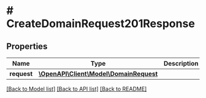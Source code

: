# # CreateDomainRequest201Response

## Properties

Name | Type | Description | Notes
------------ | ------------- | ------------- | -------------
**request** | [**\OpenAPI\Client\Model\DomainRequest**](DomainRequest.md) |  |

[[Back to Model list]](../../README.md#models) [[Back to API list]](../../README.md#endpoints) [[Back to README]](../../README.md)
